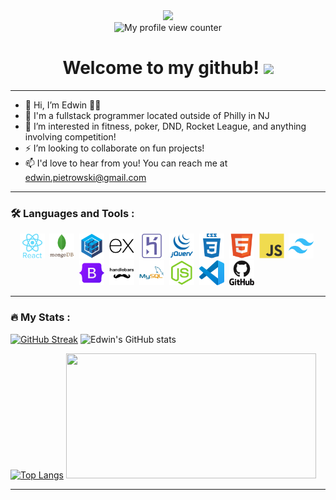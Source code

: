 


<div id="header" align="center">
  <img src="https://giphy.com/gifs/matrix-cinematography-sk6yL9EGVeAcE" width="400"/>
</div>

<div align="center">
<img src="https://komarev.com/ghpvc/?username=BogartDME&style=flat-square&color=orange" alt="My profile view counter"/>
</div>

<h1 align="center">
  Welcome to my github!
  <img src="https://media.giphy.com/media/hvRJCLFzcasrR4ia7z/giphy.gif" width="30px"/>
</h1>


---



- 👋 Hi, I’m Edwin :man_technologist:
- :seedling: I'm a fullstack programmer located outside of Philly in NJ 
- 👀 I’m interested in fitness, poker, DND, Rocket League, and anything involving competition!
- :zap: I’m looking to collaborate on fun projects!
- 📫 I'd love to hear from you! You can reach me at edwin.pietrowski@gmail.com

---

### :hammer_and_wrench: Languages and Tools :

<div align="center">
  
  <img src="https://github.com/devicons/devicon/blob/master/icons/react/react-original-wordmark.svg" title="React" alt="React" width="40" height="40"/>&nbsp;
  <img src="https://github.com/devicons/devicon/blob/master/icons/mongodb/mongodb-original-wordmark.svg" title="Mongodb" alt="Mongo DB" width="40" height="40"/>&nbsp;
  <img src="https://github.com/devicons/devicon/blob/master/icons/sequelize/sequelize-original.svg" title="Sequelize" alt="Sequelize" width="40" height="40"/>&nbsp;
  <img src="https://github.com/devicons/devicon/blob/master/icons/express/express-original.svg" title="Express" alt="Express" width="40" height="40"/>&nbsp;
  <img src="https://github.com/devicons/devicon/blob/master/icons/heroku/heroku-original.svg" title="Heroku" alt="Heroku" width="40" height="40"/>&nbsp;
  <img src="https://github.com/devicons/devicon/blob/master/icons/jquery/jquery-plain-wordmark.svg" title="jquery" alt="jquery" width="40" height="40"/>&nbsp;
  <img src="https://github.com/devicons/devicon/blob/master/icons/css3/css3-plain-wordmark.svg"  title="CSS3" alt="CSS" width="40" height="40"/>&nbsp;
  <img src="https://github.com/devicons/devicon/blob/master/icons/html5/html5-original.svg" title="HTML5" alt="HTML" width="40" height="40"/>&nbsp;
  <img src="https://github.com/devicons/devicon/blob/master/icons/javascript/javascript-original.svg" title="JavaScript" alt="JavaScript" width="40" height="40"/>&nbsp;
  <img src="https://github.com/devicons/devicon/blob/master/icons/tailwindcss/tailwindcss-plain.svg" title="TailwindCSS" alt="TailwindCSS" width="40" height="40"/>&nbsp;
  <img src="https://github.com/devicons/devicon/blob/master/icons/bootstrap/bootstrap-original.svg" title="Bootstrap" alt="Bootstrap" width="40" height="40"/>&nbsp;
  <img src="https://github.com/devicons/devicon/blob/master/icons/handlebars/handlebars-original-wordmark.svg" title="Handlebars"  alt="Handlebars" width="40" height="40"/>&nbsp;
  <img src="https://github.com/devicons/devicon/blob/master/icons/mysql/mysql-original-wordmark.svg" title="MySQL"  alt="MySQL" width="40" height="40"/>&nbsp;
  <img src="https://github.com/devicons/devicon/blob/master/icons/nodejs/nodejs-plain.svg" title="NodeJS" alt="NodeJS" width="40" height="40"/>&nbsp;
  <img src="https://github.com/devicons/devicon/blob/master/icons/vscode/vscode-original.svg" title="VScode" alt="VS code" width="40" height="40"/>&nbsp;
  <img src="https://github.com/devicons/devicon/blob/master/icons/github/github-original-wordmark.svg" title="Github" alt="Github" width="40" height="40"/>&nbsp;
</div>

---

### :fire: My Stats :

  
[![GitHub Streak](http://github-readme-streak-stats.herokuapp.com?user=BogartDME&theme=midnight-purple&border_radius=6.1&fire=16EB60&currStreakNum=0FEB40&border=FFFDFD&dates=FBFFFD)](https://git.io/streak-stats)
![Edwin's GitHub stats](https://github-readme-stats.vercel.app/api?username=BogartDME&show_icons=true&theme=midnight-purple)


[![Top Langs](https://github-readme-stats.vercel.app/api/top-langs/?username=BogartDME&layout=compact)](https://github.com/BogartDME/github-readme-stats)
<img src="https://media.giphy.com/media/HscDLzkO8EOTmgkhQP/giphy.gif" width="400" height="200"/>

---
<!---
BogartDME/BogartDME is a ✨ special ✨ repository because its `README.md` (this file) appears on your GitHub profile.
You can click the Preview link to take a look at your changes.
--->
